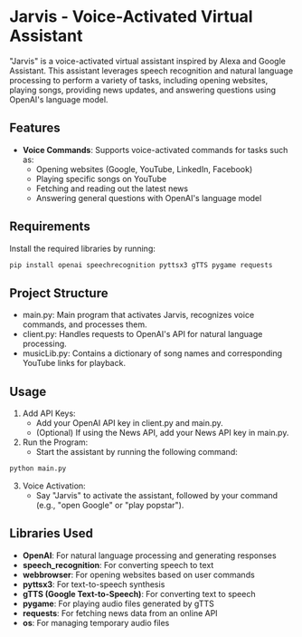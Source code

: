 # Jarvis - Voice-Activated Virtual Assistant

"Jarvis" is a voice-activated virtual assistant inspired by Alexa and Google Assistant. This assistant leverages speech recognition and natural language processing to perform a variety of tasks, including opening websites, playing songs, providing news updates, and answering questions using OpenAI's language model.

## Features
- **Voice Commands**: Supports voice-activated commands for tasks such as:
  - Opening websites (Google, YouTube, LinkedIn, Facebook)
  - Playing specific songs on YouTube
  - Fetching and reading out the latest news
  - Answering general questions with OpenAI's language model

## Requirements
Install the required libraries by running:
```bash
pip install openai speechrecognition pyttsx3 gTTS pygame requests
```

## Project Structure
- main.py: Main program that activates Jarvis, recognizes voice commands, and processes them.
- client.py: Handles requests to OpenAI's API for natural language processing.
- musicLib.py: Contains a dictionary of song names and corresponding YouTube links for playback.

## Usage
1. Add API Keys:
     - Add your OpenAI API key in client.py and main.py.
      - (Optional) If using the News API, add your News API key in main.py.
2. Run the Program:
   - Start the assistant by running the following command:
```bash
python main.py
```
3. Voice Activation:
     - Say "Jarvis" to activate the assistant, followed by your command (e.g., "open Google" or "play popstar").


  ## Libraries Used
- **OpenAI**: For natural language processing and generating responses
- **speech_recognition**: For converting speech to text
- **webbrowser**: For opening websites based on user commands
- **pyttsx3**: For text-to-speech synthesis
- **gTTS (Google Text-to-Speech)**: For converting text to speech
- **pygame**: For playing audio files generated by gTTS
- **requests**: For fetching news data from an online API
- **os**: For managing temporary audio files
